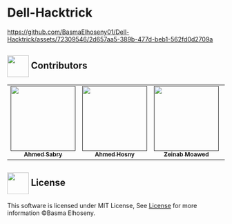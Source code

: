 # Dell-Hacktrick

https://github.com/BasmaElhoseny01/Dell-Hacktrick/assets/72309546/2d657aa5-389b-477d-beb1-562fd0d2709a




<!-- Contributors -->
## <img  align= center width=50px height=50px src="https://media1.giphy.com/media/WFZvB7VIXBgiz3oDXE/giphy.gif?cid=6c09b952tmewuarqtlyfot8t8i0kh6ov6vrypnwdrihlsshb&rid=giphy.gif&ct=s"> Contributors <a id = "contributors"></a>

<!-- Contributors list -->
<table align="center" >
  <tr>
    <td align="center"><a href=""><img src="" width="150px;" alt=""/><br /><sub><b>Ahmed Sabry</b></sub></a></td>
    <td align="center"><a href=""><img src="" width="150px;" alt=""/><br /><sub><b>Ahmed Hosny</b></sub></a><br />
    <td align="center"><a href=""><img src="" width="150px;" alt=""/><br /><sub><b>Zeinab Moawed</b></sub></a><br />
    <td align="center"><a href=""><img src="" width="150px;" alt=""/><br /><sub><b>Basma Elhoseny</b></sub></a><br /></td>
  </tr>
</table>

## <img  align= center width=50px height=50px src="https://media1.giphy.com/media/ggoKD4cFbqd4nyugH2/giphy.gif?cid=6c09b9527jpi8kfxsj6eswuvb7ay2p0rgv57b7wg0jkihhhv&rid=giphy.gif&ct=s"> License <a id = "license"></a>
This software is licensed under MIT License, See [License](https://github.com/BasmaElhoseny01/Tashkeel/blob/main/LICENSE) for more information ©Basma Elhoseny.
